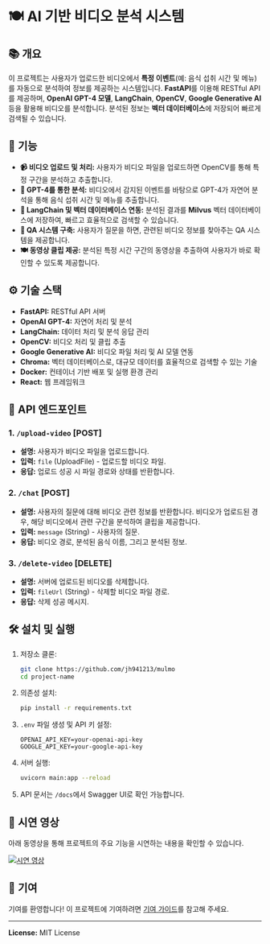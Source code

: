 # 🍽️ AI 기반 비디오 분석 시스템

## 📚 개요
이 프로젝트는 사용자가 업로드한 비디오에서 **특정 이벤트**(예: 음식 섭취 시간 및 메뉴)를 자동으로 분석하여 정보를 제공하는 시스템입니다. **FastAPI**를 이용해 RESTful API를 제공하며, **OpenAI GPT-4 모델**, **LangChain**, **OpenCV**, **Google Generative AI** 등을 활용해 비디오를 분석합니다. 분석된 정보는 **벡터 데이터베이스**에 저장되어 빠르게 검색될 수 있습니다.

## 🎯 기능

- **📹 비디오 업로드 및 처리:** 사용자가 비디오 파일을 업로드하면 OpenCV를 통해 특정 구간을 분석하고 추출합니다.
- **🧠 GPT-4를 통한 분석:** 비디오에서 감지된 이벤트를 바탕으로 GPT-4가 자연어 분석을 통해 음식 섭취 시간 및 메뉴를 추출합니다.
- **🦜 LangChain 및 벡터 데이터베이스 연동:** 분석된 결과를 **Milvus** 벡터 데이터베이스에 저장하여, 빠르고 효율적으로 검색할 수 있습니다.
- **📝 QA 시스템 구축:** 사용자가 질문을 하면, 관련된 비디오 정보를 찾아주는 QA 시스템을 제공합니다.
- **🍽️ 동영상 클립 제공:** 분석된 특정 시간 구간의 동영상을 추출하여 사용자가 바로 확인할 수 있도록 제공합니다.

## ⚙️ 기술 스택

- **FastAPI:** RESTful API 서버
- **OpenAI GPT-4:** 자연어 처리 및 분석
- **LangChain:** 데이터 처리 및 분석 응답 관리
- **OpenCV:** 비디오 처리 및 클립 추출
- **Google Generative AI:** 비디오 파일 처리 및 AI 모델 연동
- **Chroma:** 벡터 데이터베이스로, 대규모 데이터를 효율적으로 검색할 수 있는 기술
- **Docker:** 컨테이너 기반 배포 및 실행 환경 관리
- **React:** 웹 프레임워크

## 🚀 API 엔드포인트

### 1. `/upload-video` [POST]
- **설명:** 사용자가 비디오 파일을 업로드합니다.
- **입력:** `file` (UploadFile) - 업로드할 비디오 파일.
- **응답:** 업로드 성공 시 파일 경로와 상태를 반환합니다.

### 2. `/chat` [POST]
- **설명:** 사용자의 질문에 대해 비디오 관련 정보를 반환합니다. 비디오가 업로드된 경우, 해당 비디오에서 관련 구간을 분석하여 클립을 제공합니다.
- **입력:** `message` (String) - 사용자의 질문.
- **응답:** 비디오 경로, 분석된 음식 이름, 그리고 분석된 정보.

### 3. `/delete-video` [DELETE]
- **설명:** 서버에 업로드된 비디오를 삭제합니다.
- **입력:** `fileUrl` (String) - 삭제할 비디오 파일 경로.
- **응답:** 삭제 성공 메시지.

## 🛠️ 설치 및 실행

1. 저장소 클론:
    ```bash
    git clone https://github.com/jh941213/mulmo
    cd project-name
    ```

2. 의존성 설치:
    ```bash
    pip install -r requirements.txt
    ```

3. `.env` 파일 생성 및 API 키 설정:
    ```env
    OPENAI_API_KEY=your-openai-api-key
    GOOGLE_API_KEY=your-google-api-key
    ```

4. 서버 실행:
    ```bash
    uvicorn main:app --reload
    ```

5. API 문서는 `/docs`에서 Swagger UI로 확인 가능합니다.

## 📂 시연 영상

아래 동영상을 통해 프로젝트의 주요 기능을 시연하는 내용을 확인할 수 있습니다.

[![시연 영상](https://img.youtube.com/vi/yQnBEMQsY34/0.jpg)](https://www.youtube.com/watch?v=yQnBEMQsY34)

## 🤝 기여

기여를 환영합니다! 이 프로젝트에 기여하려면 [기여 가이드](CONTRIBUTING.md)를 참고해 주세요.

---

**License:** MIT License
